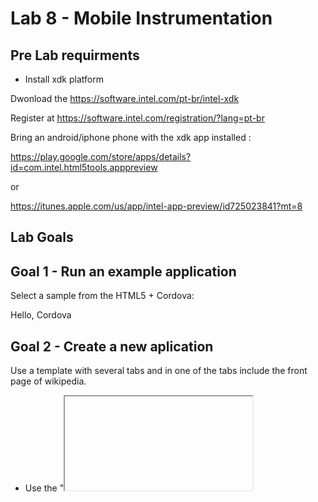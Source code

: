 # Lab 8 - Mobile Instrumentation 

## Pre Lab requirments

* Install xdk platform 

Dwonload the https://software.intel.com/pt-br/intel-xdk

Register at https://software.intel.com/registration/?lang=pt-br

Bring an android/iphone phone with the xdk app installed :

https://play.google.com/store/apps/details?id=com.intel.html5tools.apppreview

or

https://itunes.apple.com/us/app/intel-app-preview/id725023841?mt=8

## Lab Goals

## Goal 1 - Run an example application 

Select a sample from the HTML5 + Cordova: 

Hello, Cordova

## Goal 2 - Create a new aplication 

Use a template with several tabs and in one of the tabs include the front page of wikipedia.

* Use the "<iframe>" element.

## Goal 3 - Create a graph in a webview

* Base the application on javascript on a flot realtime example to plot a graph of an accelerometer measurement.

http://www.flotcharts.org/flot/examples/realtime/

* Find the location where new data is added and substitute for data from the accelerometer.


## Goal 4 - Observe a bokeh plot from raspberry pi 


https://github.com/bokeh/bokeh/blob/fe3ce529256f3f3a8ac92aa10acc42d39f91c33d/examples/embed/publishing.py




